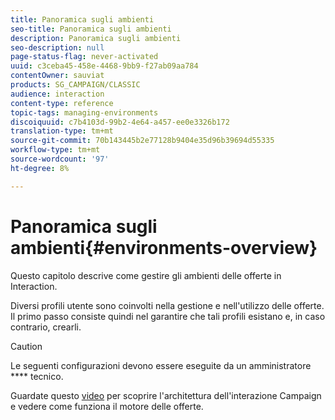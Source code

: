 ```yaml
---
title: Panoramica sugli ambienti
seo-title: Panoramica sugli ambienti
description: Panoramica sugli ambienti
seo-description: null
page-status-flag: never-activated
uuid: c3ceba45-458e-4468-9bb9-f27ab09aa784
contentOwner: sauviat
products: SG_CAMPAIGN/CLASSIC
audience: interaction
content-type: reference
topic-tags: managing-environments
discoiquuid: c7b4103d-99b2-4e64-a457-ee0e3326b172
translation-type: tm+mt
source-git-commit: 70b143445b2e77128b9404e35d96b39694d55335
workflow-type: tm+mt
source-wordcount: '97'
ht-degree: 8%

---
```



# Panoramica sugli ambienti{#environments-overview}

Questo capitolo descrive come gestire gli ambienti delle offerte in Interaction.

Diversi profili utente sono coinvolti nella gestione e nell&#39;utilizzo delle offerte. Il primo passo consiste quindi nel garantire che tali profili esistano e, in caso contrario, crearli.

>[!CAUTION]
>
>Le seguenti configurazioni devono essere eseguite da un amministratore **** tecnico.

Guardate questo [video](https://helpx.adobe.com/campaign/classic/how-to/architecture-of-acs-v6.html?playlist=/ccx/v1/collection/product/campaign/classic/segment/digital-marketers/explevel/intermediate/applaunch/get-started/collection.ccx.js&amp;ref=helpx.adobe.com) per scoprire l&#39;architettura dell&#39;interazione Campaign e vedere come funziona il motore delle offerte.